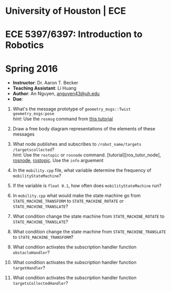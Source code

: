 # University of Houston | ECE                                                                                 
# ECE 5397/6397: Introduction to Robotics                                                                      
# Spring 2016

* **Instructor**:  Dr. Aaron T. Becker
* **Teaching Assistant**: Li Huang
* **Author**: An Nguyen, anguyen43@uh.edu 
* **Due**: 

1. What's the message prototype of `geometry_msgs::Twist` `geometry_msgs:pose`  
	*hint*: Use the `rosmsg` command from [this tutorial][ros_tutor_1]

1. Draw a free body diagram representations of the elements of these messages

1. What node publishes and subscribes to `/robot_name/targets` `/targetscollected`?  
	*hint*: Use the `rostopic` or `rosnode` command. [tutorial][ros_tutor_node], [rosnode][ros_rosnode], [rostopic][ros_rostopic]. Use the `info` arguement

1. In the `mobility.cpp` file, what variable determine the frequency of `mobilityStateMachine`?

1. If the variable is `float 0.1`, how often does `mobilityStateMachine` run?

1. In `mobility.cpp` what would make the state machine go from `STATE_MACHINE_TRANSFORM` to `STATE_MACHINE_ROTATE` or `STATE_MACHINE_TRANSLATE`?

1. What condition change the state machine from `STATE_MACHINE_ROTATE` to `STATE_MACHINE_TRANSLATE`?

1. What condition change the state machine from `STATE_MACHINE_TRANSLATE` to `STATE_MACHINE_TRANSFORM`?

1. What condition activates the subscription handler function `obstacleHandler`?

1. What condition activates the subscription handler function `targetHandler`?

1. What condition activates the subscription handler function `targetsCollectedHandler`?

<!--Links-->
[ros_tutor_1]:http://wiki.ros.org/ROS/Tutorials/UnderstandingTopics
[ros_tutor_rosnode]:http://wiki.ros.org/ROS/Tutorials/UnderstandingNodes
[ros_rosnode]:http://wiki.ros.org/rosnode
[ros_rostopic]:http://wiki.ros.org/rostopic
